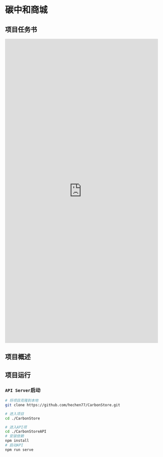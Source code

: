 # 碳中和商城

## 项目任务书

<embed id="pdfPlayer" src="https://picgo.hc8.ren/img/%E7%A2%B3%E4%B8%AD%E5%92%8C%E5%95%86%E5%9F%8E%E4%BB%BB%E5%8A%A1%E4%B9%A6.pdf" type="application/pdf" width="100%" height="1000" >

## 项目概述

## 项目运行

### `API Server`启动

```sh
# 将项目克隆到本地
git clone https://github.com/hechen77/CarbonStore.git

# 进入项目
cd ./CarbonStore

# 进入API项
cd ./CarbonStoreAPI
# 安装依赖
npm install
# 启动API
npm run serve
```
